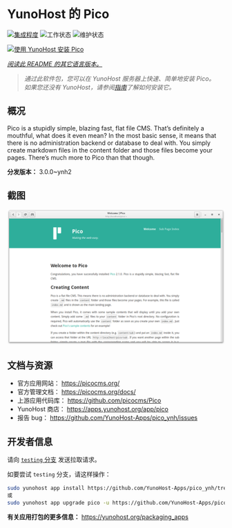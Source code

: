 <!--
注意：此 README 由 <https://github.com/YunoHost/apps/tree/master/tools/readme_generator> 自动生成
请勿手动编辑。
-->

# YunoHost 的 Pico

[![集成程度](https://dash.yunohost.org/integration/pico.svg)](https://dash.yunohost.org/appci/app/pico) ![工作状态](https://ci-apps.yunohost.org/ci/badges/pico.status.svg) ![维护状态](https://ci-apps.yunohost.org/ci/badges/pico.maintain.svg)

[![使用 YunoHost 安装 Pico](https://install-app.yunohost.org/install-with-yunohost.svg)](https://install-app.yunohost.org/?app=pico)

*[阅读此 README 的其它语言版本。](./ALL_README.md)*

> *通过此软件包，您可以在 YunoHost 服务器上快速、简单地安装 Pico。*  
> *如果您还没有 YunoHost，请参阅[指南](https://yunohost.org/install)了解如何安装它。*

## 概况

Pico is a stupidly simple, blazing fast, flat file CMS. That’s definitely a mouthful, what does it even mean? In the most basic sense, it means that there is no administration backend or database to deal with. You simply create markdown files in the content folder and those files become your pages. There’s much more to Pico than that though.

**分发版本：** 3.0.0~ynh2

## 截图

![Pico 的截图](./doc/screenshots/screenshot.png)

## 文档与资源

- 官方应用网站： <https://picocms.org/>
- 官方管理文档： <https://picocms.org/docs/>
- 上游应用代码库： <https://github.com/picocms/Pico>
- YunoHost 商店： <https://apps.yunohost.org/app/pico>
- 报告 bug： <https://github.com/YunoHost-Apps/pico_ynh/issues>

## 开发者信息

请向 [`testing` 分支](https://github.com/YunoHost-Apps/pico_ynh/tree/testing) 发送拉取请求。

如要尝试 `testing` 分支，请这样操作：

```bash
sudo yunohost app install https://github.com/YunoHost-Apps/pico_ynh/tree/testing --debug
或
sudo yunohost app upgrade pico -u https://github.com/YunoHost-Apps/pico_ynh/tree/testing --debug
```

**有关应用打包的更多信息：** <https://yunohost.org/packaging_apps>
